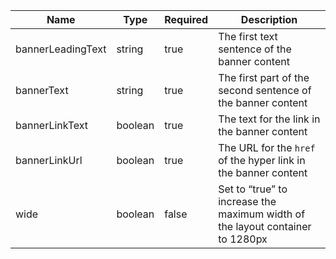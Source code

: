 | Name              | Type    | Required | Description                                                                   |
| ----------------- | ------- | -------- | ----------------------------------------------------------------------------- |
| bannerLeadingText | string  | true     | The first text sentence of the banner content                                 |
| bannerText        | string  | true     | The first part of the second sentence of the banner content                   |
| bannerLinkText    | boolean | true     | The text for the link in the banner content                                   |
| bannerLinkUrl     | boolean | true     | The URL for the `href` of the hyper link in the banner content                |
| wide              | boolean | false    | Set to “true” to increase the maximum width of the layout container to 1280px |
